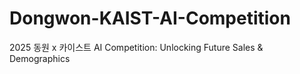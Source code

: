 # Dongwon-KAIST-AI-Competition
2025 동원 x 카이스트 AI Competition: Unlocking Future Sales &amp; Demographics
